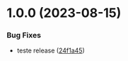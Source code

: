 # 1.0.0 (2023-08-15)


### Bug Fixes

* teste release ([24f1a45](https://github.com/Caio-Mendonca/ex_commit_release_next/commit/24f1a4540c5cf2a0ceb93becda5784d9a03280ab))
